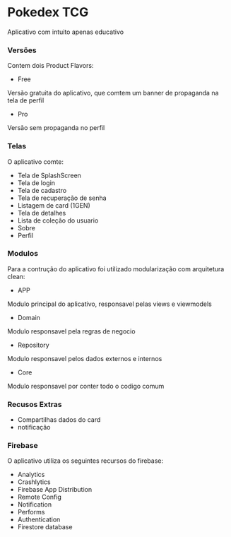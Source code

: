 # Pokedex TCG

Aplicativo com intuito apenas educativo

### Versões

Contem dois Product Flavors:

- Free

Versão gratuita do aplicativo, que comtem um banner de propaganda na tela de perfil

- Pro

Versão sem propaganda no perfil

### Telas

O aplicativo comte:

- Tela de SplashScreen
- Tela de login
- Tela de cadastro
- Tela de recuperação de senha
- Listagem de card (1GEN)
- Tela de detalhes
- Lista de coleção do usuario
- Sobre
- Perfil

### Modulos

Para a contrução do aplicativo foi utilizado modularização com arquitetura clean:

- APP

Modulo principal do aplicativo, responsavel pelas views e viewmodels

- Domain

Modulo responsavel pela regras de negocio

- Repository

Modulo responsavel pelos dados externos e internos

- Core

Modulo responsavel por conter todo o codigo comum

### Recusos Extras

- Compartilhas dados do card
- notificação

### Firebase

O aplicativo utiliza os seguintes recursos do firebase:

- Analytics
- Crashlytics
- Firebase App Distribution
- Remote Config
- Notification
- Performs
- Authentication
- Firestore database

  